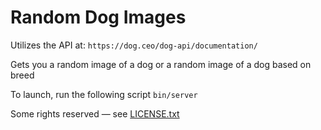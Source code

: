 # Random Dog Images

Utilizes the API at: `https://dog.ceo/dog-api/documentation/`

Gets you a random image of a dog or a random image of a dog based on breed

To launch, run the following script
```bin/server```

Some rights reserved — see [LICENSE.txt](LICENSE.txt)

